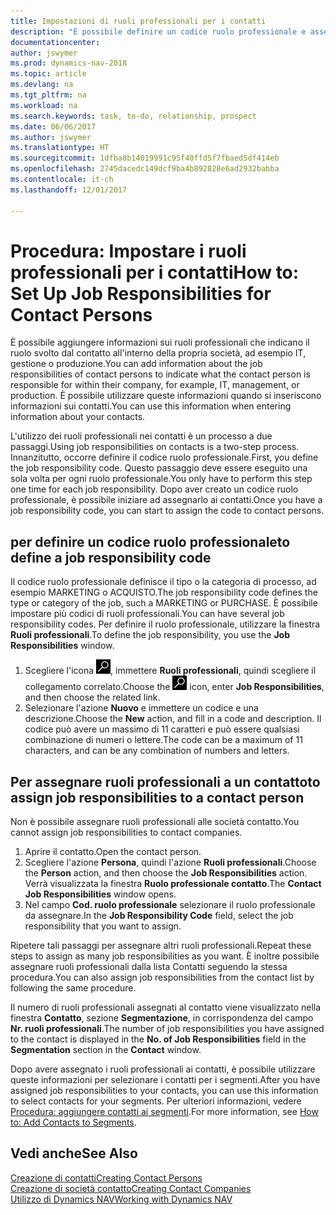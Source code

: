 ```yaml
---
title: Impostazioni di ruoli professionali per i contatti
description: "È possibile definire un codice ruolo professionale e assegnarlo a un contatto per indicare i task per cui il contatto è responsabile nella propria società, ad esempio IT o produzione."
documentationcenter: 
author: jswymer
ms.prod: dynamics-nav-2018
ms.topic: article
ms.devlang: na
ms.tgt_pltfrm: na
ms.workload: na
ms.search.keywords: task, to-do, relationship, prospect
ms.date: 06/06/2017
ms.author: jswymer
ms.translationtype: HT
ms.sourcegitcommit: 1dfba8b14019991c95f40ffd5f7fbaed5df414eb
ms.openlocfilehash: 2745dacedc149dcf9ba4b892828e6ad2932babba
ms.contentlocale: it-ch
ms.lasthandoff: 12/01/2017

---
```

# <a name="how-to-set-up-job-responsibilities-for-contact-persons"></a><span data-ttu-id="6fa74-103">Procedura: Impostare i ruoli professionali per i contatti</span><span class="sxs-lookup"><span data-stu-id="6fa74-103">How to: Set Up Job Responsibilities for Contact Persons</span></span>
<span data-ttu-id="6fa74-104">È possibile aggiungere informazioni sui ruoli professionali che indicano il ruolo svolto dal contatto all'interno della propria società, ad esempio IT, gestione o produzione.</span><span class="sxs-lookup"><span data-stu-id="6fa74-104">You can add information about the job responsibilities of contact persons to indicate what the contact person is responsible for within their company, for example, IT, management, or production.</span></span> <span data-ttu-id="6fa74-105">È possibile utilizzare queste informazioni quando si inseriscono informazioni sui contatti.</span><span class="sxs-lookup"><span data-stu-id="6fa74-105">You can use this information when entering information about your contacts.</span></span>

<span data-ttu-id="6fa74-106">L'utilizzo dei ruoli professionali nei contatti è un processo a due passaggi.</span><span class="sxs-lookup"><span data-stu-id="6fa74-106">Using job responsibilities on contacts is a two-step process.</span></span> <span data-ttu-id="6fa74-107">Innanzitutto, occorre definire il codice ruolo professionale.</span><span class="sxs-lookup"><span data-stu-id="6fa74-107">First, you define the job responsibility code.</span></span> <span data-ttu-id="6fa74-108">Questo passaggio deve essere eseguito una sola volta per ogni ruolo professionale.</span><span class="sxs-lookup"><span data-stu-id="6fa74-108">You only have to perform this step one time for each job responsibility.</span></span> <span data-ttu-id="6fa74-109">Dopo aver creato un codice ruolo professionale, è possibile iniziare ad assegnarlo ai contatti.</span><span class="sxs-lookup"><span data-stu-id="6fa74-109">Once you have a job responsibility code, you can start to assign the code to contact persons.</span></span>

## <a name="to-define-a-job-responsibility-code"></a><span data-ttu-id="6fa74-110">per definire un codice ruolo professionale</span><span class="sxs-lookup"><span data-stu-id="6fa74-110">to define a job responsibility code</span></span>
<span data-ttu-id="6fa74-111">Il codice ruolo professionale definisce il tipo o la categoria di processo, ad esempio MARKETING o ACQUISTO.</span><span class="sxs-lookup"><span data-stu-id="6fa74-111">The job responsibility code defines the type or category of the job, such a MARKETING or PURCHASE.</span></span> <span data-ttu-id="6fa74-112">È possibile impostare più codici di ruoli professionali.</span><span class="sxs-lookup"><span data-stu-id="6fa74-112">You can have several job responsibility codes.</span></span> <span data-ttu-id="6fa74-113">Per definire il ruolo professionale, utilizzare la finestra **Ruoli professionali**.</span><span class="sxs-lookup"><span data-stu-id="6fa74-113">To define the job responsibility, you use the **Job Responsibilities** window.</span></span>

1. <span data-ttu-id="6fa74-114">Scegliere l'icona ![Cerca pagina o report](media/ui-search/search_small.png "icona Cerca pagina o report"), immettere **Ruoli professionali**, quindi scegliere il collegamento correlato.</span><span class="sxs-lookup"><span data-stu-id="6fa74-114">Choose the ![Search for Page or Report](media/ui-search/search_small.png "Search for Page or Report icon") icon, enter **Job Responsibilities**, and then choose the related link.</span></span>
2. <span data-ttu-id="6fa74-115">Selezionare l'azione **Nuovo** e immettere un codice e una descrizione.</span><span class="sxs-lookup"><span data-stu-id="6fa74-115">Choose the **New** action, and fill in a code and description.</span></span> <span data-ttu-id="6fa74-116">Il codice può avere un massimo di 11 caratteri e può essere qualsiasi combinazione di numeri o lettere.</span><span class="sxs-lookup"><span data-stu-id="6fa74-116">The code can be a maximum of 11 characters, and can be any combination of numbers and letters.</span></span>

## <a name="to-assign-job-responsibilities-to-a-contact-person"></a><span data-ttu-id="6fa74-117">Per assegnare ruoli professionali a un contatto</span><span class="sxs-lookup"><span data-stu-id="6fa74-117">to assign job responsibilities to a contact person</span></span>
<span data-ttu-id="6fa74-118">Non è possibile assegnare ruoli professionali alle società contatto.</span><span class="sxs-lookup"><span data-stu-id="6fa74-118">You cannot assign job responsibilities to contact companies.</span></span>

1. <span data-ttu-id="6fa74-119">Aprire il contatto.</span><span class="sxs-lookup"><span data-stu-id="6fa74-119">Open the contact person.</span></span>
2. <span data-ttu-id="6fa74-120">Scegliere l'azione **Persona**, quindi l'azione **Ruoli professionali**.</span><span class="sxs-lookup"><span data-stu-id="6fa74-120">Choose the **Person** action, and then choose the **Job Responsibilities** action.</span></span> <span data-ttu-id="6fa74-121">Verrà visualizzata la finestra **Ruolo professionale contatto**.</span><span class="sxs-lookup"><span data-stu-id="6fa74-121">The **Contact Job Responsibilities** window opens.</span></span>
3. <span data-ttu-id="6fa74-122">Nel campo **Cod. ruolo professionale** selezionare il ruolo professionale da assegnare.</span><span class="sxs-lookup"><span data-stu-id="6fa74-122">In the **Job Responsibility Code** field, select the job responsibility that you want to assign.</span></span>

<span data-ttu-id="6fa74-123">Ripetere tali passaggi per assegnare altri ruoli professionali.</span><span class="sxs-lookup"><span data-stu-id="6fa74-123">Repeat these steps to assign as many job responsibilities as you want.</span></span> <span data-ttu-id="6fa74-124">È inoltre possibile assegnare ruoli professionali dalla lista Contatti seguendo la stessa procedura.</span><span class="sxs-lookup"><span data-stu-id="6fa74-124">You can also assign job responsibilities from the contact list by following the same procedure.</span></span>

<span data-ttu-id="6fa74-125">Il numero di ruoli professionali assegnati al contatto viene visualizzato nella finestra **Contatto**, sezione **Segmentazione**, in corrispondenza del campo **Nr. ruoli professionali**.</span><span class="sxs-lookup"><span data-stu-id="6fa74-125">The number of job responsibilities you have assigned to the contact is displayed in the **No. of Job Responsibilities** field in the **Segmentation** section in the **Contact** window.</span></span>

<span data-ttu-id="6fa74-126">Dopo avere assegnato i ruoli professionali ai contatti, è possibile utilizzare queste informazioni per selezionare i contatti per i segmenti.</span><span class="sxs-lookup"><span data-stu-id="6fa74-126">After you have assigned job responsibilities to your contacts, you can use this information to select contacts for your segments.</span></span> <span data-ttu-id="6fa74-127">Per ulteriori informazioni, vedere [Procedura: aggiungere contatti ai segmenti](marketing-add-contact-segment.md).</span><span class="sxs-lookup"><span data-stu-id="6fa74-127">For more information, see [How to: Add Contacts to Segments](marketing-add-contact-segment.md).</span></span>

## <a name="see-also"></a><span data-ttu-id="6fa74-128">Vedi anche</span><span class="sxs-lookup"><span data-stu-id="6fa74-128">See Also</span></span>
[<span data-ttu-id="6fa74-129">Creazione di contatti</span><span class="sxs-lookup"><span data-stu-id="6fa74-129">Creating Contact Persons</span></span>](marketing-create-contact-persons.md)  
[<span data-ttu-id="6fa74-130">Creazione di società contatto</span><span class="sxs-lookup"><span data-stu-id="6fa74-130">Creating Contact Companies</span></span>](marketing-create-contact-companies.md)  
[<span data-ttu-id="6fa74-131">Utilizzo di Dynamics NAV</span><span class="sxs-lookup"><span data-stu-id="6fa74-131">Working with Dynamics NAV</span></span>](ui-work-product.md)

